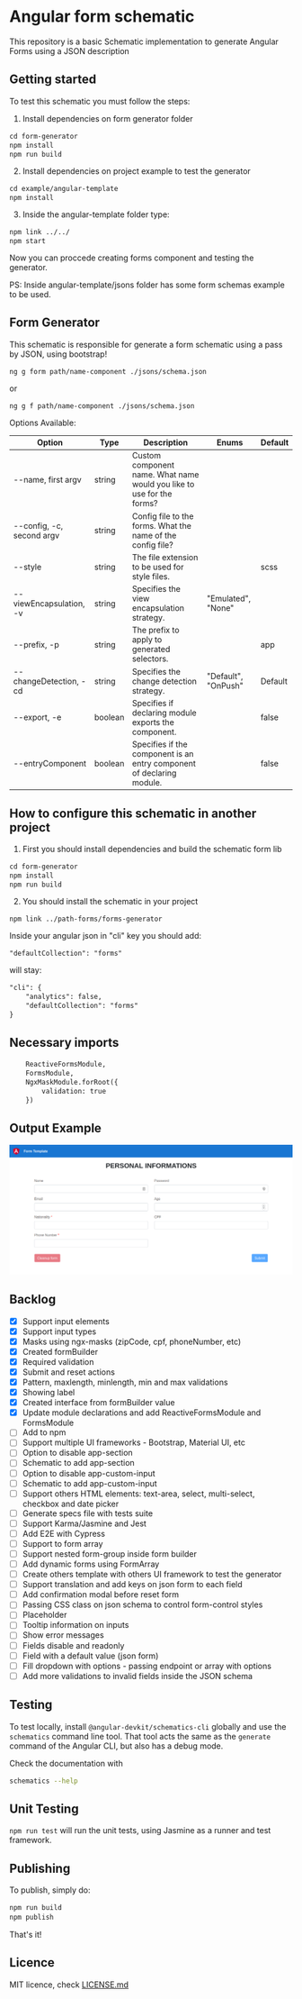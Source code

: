 # Angular form schematic

This repository is a basic Schematic implementation to generate Angular Forms using a JSON description

## Getting started

To test this schematic you must follow the steps:

1. Install dependencies on form generator folder

```
cd form-generator
npm install
npm run build
```

2. Install dependencies on project example to test the generator

```
cd example/angular-template
npm install
```

3. Inside the angular-template folder type:

```
npm link ../../
npm start
```

Now you can proccede creating forms component and testing the generator.

PS: Inside angular-template/jsons folder has some form schemas example to be used.

## Form Generator

This schematic is responsible for generate a form schematic using a pass by JSON, using bootstrap!

```
ng g form path/name-component ./jsons/schema.json
```

or

```
ng g f path/name-component ./jsons/schema.json
```

Options Available:

| Option                    | Type    | Description                                                           | Enums               | Default |
| ------------------------- | ------- | --------------------------------------------------------------------- | ------------------- | ------- |
| --name, first argv        | string  | Custom component name. What name would you like to use for the forms? |                     |         |
| --config, -c, second argv | string  | Config file to the forms. What the name of the config file?           |                     |         |
| --style                   | string  | The file extension to be used for style files.                        |                     | scss    |
| --viewEncapsulation, -v   | string  | Specifies the view encapsulation strategy.                            | "Emulated", "None"  |         |
| --prefix, -p              | string  | The prefix to apply to generated selectors.                           |                     | app     |
| --changeDetection, -cd    | string  | Specifies the change detection strategy.                              | "Default", "OnPush" | Default |
| --export, -e              | boolean | Specifies if declaring module exports the component.                  |                     | false   |
| --entryComponent          | boolean | Specifies if the component is an entry component of declaring module. |                     | false   |

## How to configure this schematic in another project

1. First you should install dependencies and build the schematic form lib

```
cd form-generator
npm install
npm run build
```

2. You should install the schematic in your project

```
npm link ../path-forms/forms-generator
```

Inside your angular json in "cli" key you should add:

```
"defaultCollection": "forms"
```

will stay:

```
"cli": {
    "analytics": false,
    "defaultCollection": "forms"
}
```

## Necessary imports

```
    ReactiveFormsModule,
    FormsModule,
    NgxMaskModule.forRoot({
        validation: true
    })
```

## Output Example

![Output](output/output.png)

## Backlog

-   [x] Support input elements
-   [x] Support input types
-   [x] Masks using ngx-masks (zipCode, cpf, phoneNumber, etc)
-   [x] Created formBuilder
-   [x] Required validation
-   [x] Submit and reset actions
-   [x] Pattern, maxlength, minlength, min and max validations
-   [x] Showing label
-   [x] Created interface from formBuilder value
-   [x] Update module declarations and add ReactiveFormsModule and FormsModule
-   [ ] Add to npm
-   [ ] Support multiple UI frameworks - Bootstrap, Material UI, etc
-   [ ] Option to disable app-section
-   [ ] Schematic to add app-section
-   [ ] Option to disable app-custom-input
-   [ ] Schematic to add app-custom-input
-   [ ] Support others HTML elements: text-area, select, multi-select, checkbox and date picker
-   [ ] Generate specs file with tests suite
-   [ ] Support Karma/Jasmine and Jest
-   [ ] Add E2E with Cypress
-   [ ] Support to form array
-   [ ] Support nested form-group inside form builder
-   [ ] Add dynamic forms using FormArray
-   [ ] Create others template with others UI framework to test the generator
-   [ ] Support translation and add keys on json form to each field
-   [ ] Add confirmation modal before reset form
-   [ ] Passing CSS class on json schema to control form-control styles
-   [ ] Placeholder
-   [ ] Tooltip information on inputs
-   [ ] Show error messages
-   [ ] Fields disable and readonly
-   [ ] Field with a default value (json form)
-   [ ] Fill dropdown with options - passing endpoint or array with options
-   [ ] Add more validations to invalid fields inside the JSON schema

## Testing

To test locally, install `@angular-devkit/schematics-cli` globally and use the `schematics` command line tool. That tool acts the same as the `generate` command of the Angular CLI, but also has a debug mode.

Check the documentation with

```bash
schematics --help
```

## Unit Testing

`npm run test` will run the unit tests, using Jasmine as a runner and test framework.

## Publishing

To publish, simply do:

```bash
npm run build
npm publish
```

That's it!

## Licence

MIT licence, check [LICENSE.md](LICENSE.md)
